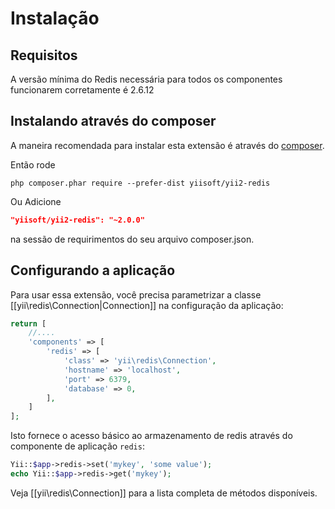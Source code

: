 Instalação
============

## Requisitos

A versão mínima do Redis necessária para todos os componentes funcionarem corretamente é 2.6.12

## Instalando através do composer

A maneira recomendada para instalar esta extensão é através do [composer](http://getcomposer.org/download/).

Então rode

```
php composer.phar require --prefer-dist yiisoft/yii2-redis
```

Ou Adicione

```json
"yiisoft/yii2-redis": "~2.0.0"
```

na sessão de requirimentos do seu arquivo composer.json.

## Configurando a aplicação

Para usar essa extensão, você precisa parametrizar a classe [[yii\redis\Connection|Connection]] na configuração da aplicação:

```php
return [
    //....
    'components' => [
        'redis' => [
            'class' => 'yii\redis\Connection',
            'hostname' => 'localhost',
            'port' => 6379,
            'database' => 0,
        ],
    ]
];
```

Isto fornece o acesso básico ao armazenamento de redis através do componente de aplicação `redis`:
 
```php
Yii::$app->redis->set('mykey', 'some value');
echo Yii::$app->redis->get('mykey');
```

Veja [[yii\redis\Connection]] para a lista completa de métodos disponíveis.